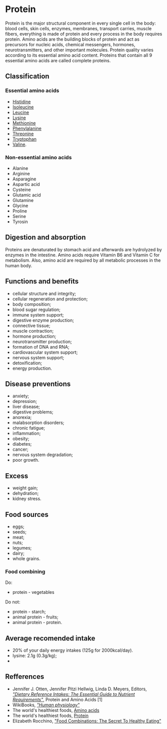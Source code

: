 # Protein
Protein is the major structural component in every single cell in the body: blood cells, skin cells, enzymes, membranes, transport carries, muscle fibers, everything is made of protein and every process 
in the body requires protein. Amino acids are the building blocks of protein and act as precursors for nucleic acids, chemical messengers, hormones, neurotransmitters, and other important molecules.
Protein quality varies according to its essential amino acid content. Proteins that contain all 9 essential amino acids are called complete proteins.
## Classification
### Essential amino acids
- [Histidine](histidine.md)
- [Isoleucine](isoleucine.md)
- [Leucine](leucine.md)
- [Lysine](lysine.md)
- [Methionine](methionine.md)
- [Phenylalanine](phenilalanine.md)
- [Threonine](threonine.md)
- [Tryptophan](tryptophan.md)
- [Valine](valine.md).
### Non-essential amino acids
- Alanine
- Arginine
- Asparagine
- Aspartic acid
- Cysteine
- Glutamic acid
- Glutamine
- Glycine
- Proline
- Serine
- Tyrosin

## Digestion and absorption
Proteins are denaturated by stomach acid and afterwards are hydrolyzed by enzymes in the intestine. Amino acids require Vitamin B6 and Vitamin C 
for metabolism. Also, amino acid are required by all metabolic processes in the human body.

## Functions and benefits
- cellular structure and integrity;
- cellular regeneration and protection;
- body composition;
- blood sugar regulation;
- immune system support;
- digestive enzyme production;
- connective tissue;
- muscle contraction;
- hormone production;
- neurotransmitter production;
- formation of DNA and RNA;
- cardiovascular system support;
- nervous system support;
- detoxification;
- energy production.

## Disease preventions
- anxiety;
- depression;
- liver disease;
- digestive problems;
- anorexia;
- malabsorption disorders;
- chronic fatigue;
- inflammation;
- obesity;
- diabetes;
- cancer;
- nervous system degradation;
- poor growth.

## Excess
- weight gain;
- dehydration;
- kidney stress.

## Food sources
- eggs;
- seeds;
- meat;
- nuts;
- legumes;
- dairy;
- whole grains.

### Food combining
Do:
- protein - vegetables

Do not:
- protein - starch;
- animal protein - fruits;
- animal protein - protein.

## Average recomended intake
- 20% of your daily energy intakes (125g for 2000kcal/day).
- lysine: 2.1g (0.3g/kg);
- 

## Refferences
- Jennifer J. Otten, Jennifer Pitzi Hellwig, Linda D. Meyers, Editors, [_"Dietary Reference Intakes: The Essential Guide to Nutrient Requirements"_](https://www.amazon.com/Dietary-Reference-Intakes-Essential-Requirements/dp/0309157420), Protein and Amino Acids [1]
- WikiBooks, [_"Human physiology"_](https://en.wikibooks.org/wiki/Human_Physiology/Nutrition#Proteins)
- The world's healthiest foods, [Amino acids](http://www.whfoods.com/genpage.php?tname=nutrient&dbid=129)
- The world's healthiest foods, [Protein](http://www.whfoods.com/genpage.php?tname=nutrient&dbid=92)
- Elizabeth Rocchino, ["Food Combinations: The Secret To Healthy Eating"](http://www.mindbodygreen.com/0-7896/food-combinations-the-secret-to-healthy-eating.html)